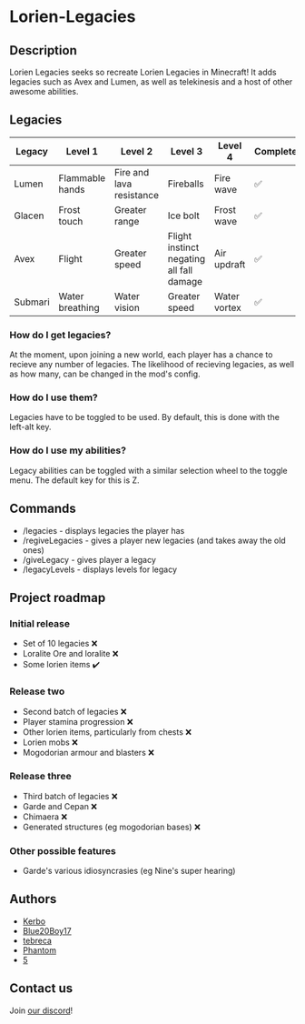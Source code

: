 # Lorien-Legacies

## Description
Lorien Legacies seeks so recreate Lorien Legacies in Minecraft! It adds legacies such as Avex and Lumen, as well as telekinesis and a host of other awesome abilities.

## Legacies
| Legacy  | Level 1                   | Level 2                       | Level 3                                   | Level 4      | Complete |
| ------- | ------------------------- | ----------------------------- | ----------------------------------------- | ------------ | -------- |
| Lumen   | Flammable hands           | Fire and lava resistance      | Fireballs                                 | Fire wave    | ✅ |
| Glacen  | Frost touch               | Greater range                 | Ice bolt                                  | Frost wave   | ✅ |
| Avex    | Flight                    | Greater speed                 | Flight instinct negating all fall damage  | Air updraft  | ✅ |
| Submari | Water breathing           | Water vision                  | Greater speed                             | Water vortex | ✅ |

### How do I get legacies?
At the moment, upon joining a new world, each player has a chance to recieve any number of legacies. The likelihood of recieving legacies, as well as how many, can be changed in the mod's config.

### How do I use them?
Legacies have to be toggled to be used. By default, this is done with the left-alt key.

### How do I use my abilities?
Legacy abilities can be toggled with a similar selection wheel to the toggle menu. The default key for this is Z.

## Commands
* /legacies - displays legacies the player has
* /regiveLegacies - gives a player new legacies (and takes away the old ones)
* /giveLegacy <legacy> - gives player a legacy
* /legacyLevels <legacy> - displays levels for legacy

## Project roadmap

### Initial release
* Set of 10 legacies ❌
* Loralite Ore and loralite ❌
* Some lorien items ✔️

### Release two
* Second batch of legacies ❌
* Player stamina progression ❌
* Other lorien items, particularly from chests ❌
* Lorien mobs ❌
* Mogodorian armour and blasters ❌

### Release three
* Third batch of legacies ❌
* Garde and Cepan ❌
* Chimaera ❌
* Generated structures (eg mogodorian bases) ❌

### Other possible features
* Garde's various idiosyncrasies (eg Nine's super hearing)

## Authors
* [Kerbo](https://github.com/Kerbo)
* [Blue20Boy17](https://github.com/Blue20Boy17)
* [tebreca](https://github.com/Tebreca)
* [Phantom](https://github.com/PhantomTheDev)
* [5](https://github.com/walter-afk)

## Contact us
Join [our discord](https://discord.gg/rADuzGsGdY)!
